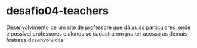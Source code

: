 # desafio04-teachers
Desenvolvimento de um site de professore que dá aulas particulares, onde é possível professores e alunos se cadastrarem 
pra ter acesso as demais features desenvolvidas
